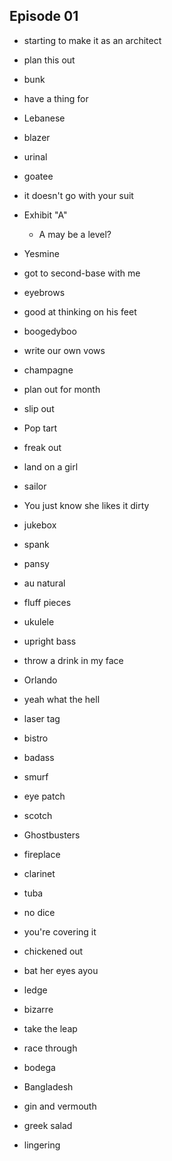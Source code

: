 ## Episode 01
  - starting to make it as an architect

  - plan this out

  - bunk

  - have a thing for

  - Lebanese

  - blazer

  - urinal

  - goatee

  - it doesn't go with your suit

  - Exhibit "A"
  	+ A may be a level?

  - Yesmine

  - got to second-base with me

  - eyebrows

  - good at thinking on his feet

  - boogedyboo

  - write our own vows

  - champagne

  - plan out for month

  - slip out

  - Pop tart

  - freak out

  - land on a girl

  - sailor

  - You just know she likes it dirty

  - jukebox

  - spank

  - pansy

  - au natural

  - fluff pieces

  - ukulele

  - upright bass

  - throw a drink in my face

  - Orlando

  - yeah what the hell

  - laser tag

  - bistro

  - badass

  - smurf

  - eye patch

  - scotch

  - Ghostbusters

  - fireplace

  - clarinet

  - tuba

  - no dice

  - you're covering it

  - chickened out

  - bat her eyes ayou

  - ledge

  - bizarre

  - take the leap

  - race through

  - bodega

  - Bangladesh

  - gin and vermouth

  - greek salad

  - lingering
